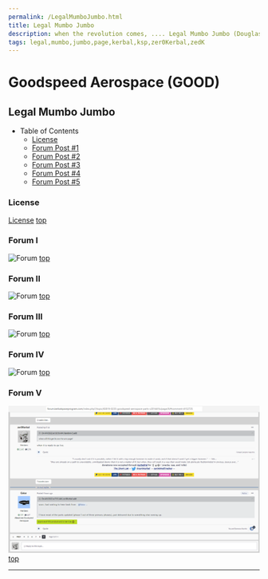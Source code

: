 ```yaml
---
permalink: /LegalMumboJumbo.html
title: Legal Mumbo Jumbo
description: when the revolution comes, .... Legal Mumbo Jumbo (Douglas Adams)
tags: legal,mumbo,jumbo,page,kerbal,ksp,zer0Kerbal,zedK
---
```


<!--
LegalMumboJumbo.md v1.0.5.1
Goodspeed Aerospace (GOOD)
created: 01 Feb 2022
updated: 15 May 2022
-->

<script src="https://kit.fontawesome.com/0ea5493613.js" crossorigin="anonymous"></script>
<i class="fa-solid fa-file-contract fa-beat-fade fa-3x" style="--fa-beat-fade-opacity: 0.1; --fa-beat-fade-scale: 1.25;color: #6495ED" ></i>

# Goodspeed Aerospace (GOOD)

## Legal Mumbo Jumbo

* Table of Contents
  * [License](#License)
  * [Forum Post #1](#Forum-I)
  * [Forum Post #2](#Forum-II)
  * [Forum Post #3](#Forum-III)
  * [Forum Post #4](#Forum-IV)
  * [Forum Post #5](#Forum-V)

### License

[License](./LegalMumboJumbo/License.md)
[top](#Legal-Mumbo-Jumbo)

### Forum I

![Forum](./LegalMumboJumbo/FORUM-01.png)
[top](#Legal-Mumbo-Jumbo)

### Forum II

![Forum](./LegalMumboJumbo/FORUM-02.png)
[top](#Legal-Mumbo-Jumbo)

### Forum III

![Forum](./LegalMumboJumbo/FORUM-03.png)
[top](#Legal-Mumbo-Jumbo)

### Forum IV

![Forum](./LegalMumboJumbo/FORUM-04.png)
[top](#Legal-Mumbo-Jumbo)

### Forum V

![Forum](./LegalMumboJumbo/FORUM-05.png)
[top](#Legal-Mumbo-Jumbo)

---

<!-- this file CC BY-ND 4.0 by zer0Kerbal -->
